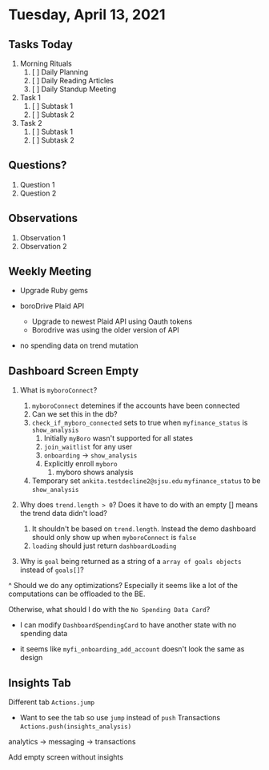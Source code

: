# Tuesday, April 13, 2021

## Tasks Today

1. Morning Rituals
   1. [ ] Daily Planning
   2. [ ] Daily Reading Articles
   3. [ ] Daily Standup Meeting
2. Task 1
   1. [ ] Subtask 1
   2. [ ] Subtask 2
3. Task 2
   1. [ ] Subtask 1
   2. [ ] Subtask 2

## Questions?

1. Question 1
2. Question 2

## Observations

1. Observation 1
2. Observation 2


## Weekly Meeting
* Upgrade Ruby gems
* boroDrive Plaid API
  * Upgrade to newest Plaid API using Oauth tokens
  * Borodrive was using the older version of API


* no spending data on trend mutation

## Dashboard Screen Empty

1. What is `myboroConnect`?
   1. `myboroConnect` detemines if the accounts have been connected
   2. Can we set this in the db?
   3. `check_if_myboro_connected` sets to true when `myfinance_status` is `show_analysis`
      1. Initially `myBoro` wasn't supported for all states
      2. `join_waitlist` for any user
      3. `onboarding` -> `show_analysis`
      4. Explicitly enroll `myboro`
         1. myboro shows analysis
   4. Temporary set `ankita.testdecline2@sjsu.edu` `myfinance_status` to be `show_analysis`

2. Why does `trend.length > 0`? Does it have to do with an empty [] means the trend data didn't load?
   1. It shouldn't be based on `trend.length`. Instead the demo dashboard should only show up when `myboroConnect` is `false`
   2. `loading` should just return `dashboardLoading`

3. Why is `goal` being returned as a string of a `array of goals objects` instead of `goals[]`?

^ Should we do any optimizations? Especially it seems like a lot of the computations can be offloaded to the BE.

Otherwise, what should I do with the `No Spending Data Card`?
* I can modify `DashboardSpendingCard` to have another state with no spending data

* it seems like `myfi_onboarding_add_account` doesn't look the same as design

## Insights Tab

Different tab `Actions.jump`
* Want to see the tab so use `jump` instead of `push`
Transactions `Actions.push(insights_analysis)`


analytics -> messaging -> transactions

Add empty screen without insights